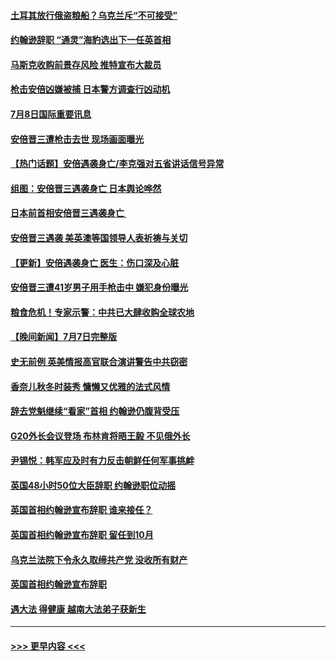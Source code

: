 #### [土耳其放行俄盗粮船？乌克兰斥“不可接受”](../pages/prog202/a103474438.md?t=07082101) 
#### [约翰逊辞职 “通灵”海豹选出下一任英首相](../pages/prog202/a103474442.md?t=07082101) 
#### [马斯克收购前景存风险 推特宣布大裁员](../pages/prog202/a103474424.md?t=07082101) 
#### [枪击安倍凶嫌被捕 日本警方调查行凶动机](../pages/prog202/a103474427.md?t=07082101) 
#### [7月8日国际重要讯息](../pages/prog202/a103474422.md?t=07082101) 
#### [安倍晋三遭枪击去世 现场画面曝光](../pages/prog202/a103474425.md?t=07082101) 
#### [【热门话题】安倍遇袭身亡/李克强对五省讲话信号异常](../pages/prog202/a103474325.md?t=07082101) 
#### [组图：安倍晋三遇袭身亡 日本舆论哗然](../pages/prog202/a103474364.md?t=07082101) 
#### [日本前首相安倍晋三遇袭身亡 ](../pages/prog202/a103474362.md?t=07082101) 
#### [安倍晋三遇袭 美英澳等国领导人表祈祷与关切](../pages/prog202/a103474290.md?t=07082101) 
#### [【更新】安倍遇袭身亡 医生：伤口深及心脏](../pages/prog202/a103474296.md?t=07082101) 
#### [安倍晋三遭41岁男子用手枪击中 嫌犯身份曝光](../pages/prog202/a103474266.md?t=07082101) 
#### [粮食危机！专家示警：中共已大肆收购全球农地](../pages/prog202/a103474161.md?t=07082101) 
#### [【晚间新闻】7月7日完整版](../pages/prog202/a103474123.md?t=07082101) 
#### [史无前例 英美情报高官联合演讲警告中共窃密](../pages/prog202/a103473147.md?t=07082101) 
#### [香奈儿秋冬时装秀 慵懒又优雅的法式风情](../pages/prog202/a103474039.md?t=07082101) 
#### [辞去党魁继续“看家”首相 约翰逊仍腹背受压](../pages/prog202/a103474002.md?t=07082101) 
#### [G20外长会议登场 布林肯将晤王毅 不见俄外长](../pages/prog202/a103473787.md?t=07082101) 
#### [尹锡悦：韩军应及时有力反击朝鲜任何军事挑衅](../pages/prog202/a103473820.md?t=07082101) 
#### [英国48小时50位大臣辞职 约翰逊职位动摇](../pages/prog202/a103473785.md?t=07082101) 
#### [英国首相约翰逊宣布辞职 谁来接任？](../pages/prog202/a103473780.md?t=07082101) 
#### [英国首相约翰逊宣布辞职 留任到10月](../pages/prog202/a103473783.md?t=07082101) 
#### [乌克兰法院下令永久取缔共产党 没收所有财产](../pages/prog202/a103473710.md?t=07082101) 
#### [英国首相约翰逊宣布辞职](../pages/prog202/a103473623.md?t=07082101) 
#### [遇大法 得健康 越南大法弟子获新生](../pages/prog202/a103473515.md?t=07082101) 

----
#### [ >>> 更早内容 <<< ](../indexes/prog202-earlier.md)
